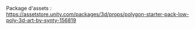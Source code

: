 Package d'assets : https://assetstore.unity.com/packages/3d/props/polygon-starter-pack-low-poly-3d-art-by-synty-156819
